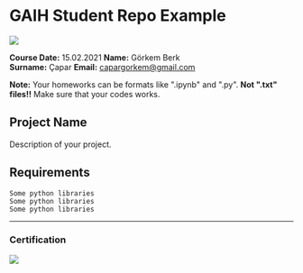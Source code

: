 # GAIH Student Repo Example
![](img/logo.png)

**Course Date:**  15.02.2021
**Name:** Görkem Berk   
**Surname:** Çapar
**Email:** capargorkem@gmail.com  

**Note:** Your homeworks can be formats like ".ipynb" and ".py". **Not ".txt" files!!** Make sure that your codes works.  

## Project Name
Description of your project.

## Requirements
```
Some python libraries
Some python libraries
Some python libraries
```
---

### Certification
![](img/certificate_ex.png)

